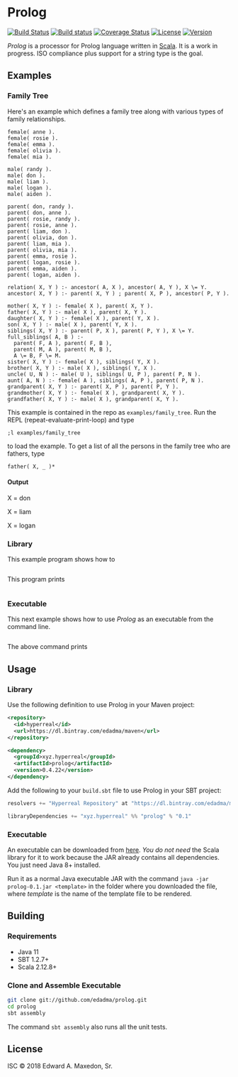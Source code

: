 Prolog
======

[![Build Status](https://www.travis-ci.org/edadma/prolog.svg?branch=master)](https://www.travis-ci.org/edadma/prolog)
[![Build status](https://ci.appveyor.com/api/projects/status/h5b23n2vd0k4oh9q/branch/master?svg=true)](https://ci.appveyor.com/project/edadma/prolog/branch/master)
[![Coverage Status](https://coveralls.io/repos/github/edadma/prolog/badge.svg?branch=master)](https://coveralls.io/github/edadma/prolog?branch=master)
[![License](https://img.shields.io/badge/license-ISC-blue.svg)](https://github.com/edadma/prolog/blob/master/LICENSE)
[![Version](https://img.shields.io/badge/latest_release-v0.4.22-orange.svg)](https://github.com/edadma/prolog/releases/tag/v0.4.22)

*Prolog* is a processor for Prolog language written in [Scala](http://scala-lang.org).  It is a work in progress.  ISO compliance plus support for a string type is the goal.


Examples
--------

### Family Tree

Here's an example which defines a family tree along with various types of family relationships.

```
female( anne ).
female( rosie ).
female( emma ).
female( olivia ).
female( mia ).

male( randy ).
male( don ).
male( liam ).
male( logan ).
male( aiden ).

parent( don, randy ).
parent( don, anne ).
parent( rosie, randy ).
parent( rosie, anne ).
parent( liam, don ).
parent( olivia, don ).
parent( liam, mia ).
parent( olivia, mia ).
parent( emma, rosie ).
parent( logan, rosie ).
parent( emma, aiden ).
parent( logan, aiden ).

relation( X, Y ) :- ancestor( A, X ), ancestor( A, Y ), X \= Y.
ancestor( X, Y ) :- parent( X, Y ) ; parent( X, P ), ancestor( P, Y ).

mother( X, Y ) :- female( X ), parent( X, Y ).
father( X, Y ) :- male( X ), parent( X, Y ).
daughter( X, Y ) :- female( X ), parent( Y, X ).
son( X, Y ) :- male( X ), parent( Y, X ).
siblings( X, Y ) :- parent( P, X ), parent( P, Y ), X \= Y.
full_siblings( A, B ) :-
  parent( F, A ), parent( F, B ),
  parent( M, A ), parent( M, B ),
  A \= B, F \= M.
sister( X, Y ) :- female( X ), siblings( Y, X ).
brother( X, Y ) :- male( X ), siblings( Y, X ).
uncle( U, N ) :- male( U ), siblings( U, P ), parent( P, N ).
aunt( A, N ) :- female( A ), siblings( A, P ), parent( P, N ).
grandparent( X, Y ) :- parent( X, P ), parent( P, Y ).
grandmother( X, Y ) :- female( X ), grandparent( X, Y ).
grandfather( X, Y ) :- male( X ), grandparent( X, Y ).
```

This example is contained in the repo as `examples/family_tree`.  Run the REPL (repeat-evaluate-print-loop) and type

    ;l examples/family_tree
    
to load the example.  To get a list of all the persons in the family tree who are fathers, type

    father( X, _ )*
    
#### Output

X = don

X = liam

X = logan
 
### Library

This example program shows how to 

```scala
```

This program prints

```
```

### Executable

This next example shows how to use *Prolog* as an executable from the command line.

```bash
```

The above command prints



Usage
-----

### Library

Use the following definition to use Prolog in your Maven project:

```xml
<repository>
  <id>hyperreal</id>
  <url>https://dl.bintray.com/edadma/maven</url>
</repository>

<dependency>
  <groupId>xyz.hyperreal</groupId>
  <artifactId>prolog</artifactId>
  <version>0.4.22</version>
</dependency>
```

Add the following to your `build.sbt` file to use Prolog in your SBT project:

```sbt
resolvers += "Hyperreal Repository" at "https://dl.bintray.com/edadma/maven"

libraryDependencies += "xyz.hyperreal" %% "prolog" % "0.1"
```

### Executable

An executable can be downloaded from [here](https://dl.bintray.com/edadma/generic/prolog-0.4.22.jar). *You do not need* the Scala library for it to work because the JAR already contains all dependencies. You just need Java 8+ installed.

Run it as a normal Java executable JAR with the command `java -jar prolog-0.1.jar <template>` in the folder where you downloaded the file, where *template* is the name of the template file to be rendered.

Building
--------

### Requirements

- Java 11
- SBT 1.2.7+
- Scala 2.12.8+

### Clone and Assemble Executable

```bash
git clone git://github.com/edadma/prolog.git
cd prolog
sbt assembly
```

The command `sbt assembly` also runs all the unit tests.


License
-------

ISC © 2018 Edward A. Maxedon, Sr.